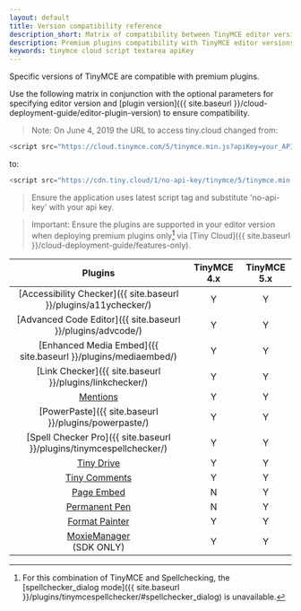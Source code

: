 ```yaml
---
layout: default
title: Version compatibility reference
description_short: Matrix of compatibility between TinyMCE editor versions and premium plugins.
description: Premium plugins compatibility with TinyMCE editor versions.
keywords: tinymce cloud script textarea apiKey
---
```


Specific versions of TinyMCE are compatible with premium plugins.

Use the following matrix in conjunction with the optional parameters for specifying editor version and [plugin version]({{ site.baseurl }}/cloud-deployment-guide/editor-plugin-version) to ensure compatibility.

> Note: On June 4, 2019 the URL to access tiny.cloud changed from:
```js
<script src="https://cloud.tinymce.com/5/tinymce.min.js?apiKey=your_API_key"></script>
```
to:
```js
<script src="https://cdn.tiny.cloud/1/no-api-key/tinymce/5/tinymce.min.js" referrerpolicy="origin"></script>
```
> Ensure the application uses latest script tag and substitute 'no-api-key' with your api key.


> Important: Ensure the plugins are supported in your editor version when deploying premium plugins only[^footnote] via [Tiny Cloud]({{ site.baseurl }}/cloud-deployment-guide/features-only).


| **Plugins** | **TinyMCE 4.x** | **TinyMCE 5.x** |
| :-----: | :---------: | :---------: |
| [Accessibility Checker]({{ site.baseurl }}/plugins/a11ychecker/) | Y | Y |
| [Advanced Code Editor]({{ site.baseurl }}/plugins/advcode/) | Y | Y |
| [Enhanced Media Embed]({{ site.baseurl }}/plugins/mediaembed/) | Y | Y |
| [Link Checker]({{ site.baseurl }}/plugins/linkchecker/) | Y | Y |
| [Mentions]({{site.baseurl}}/plugins/mentions) | Y | Y |
| [PowerPaste]({{ site.baseurl }}/plugins/powerpaste/) | Y | Y |
| [Spell Checker Pro]({{ site.baseurl }}/plugins/tinymcespellchecker/) | Y | Y |
| [Tiny Drive]({{site.baseurl}}/plugins/drive) | Y | Y |
| [Tiny Comments]({{site.baseurl}}/plugins/comments) | Y | Y |
| [Page Embed]({{site.baseurl}}/plugins/pageembed) | N | Y |
| [Permanent Pen]({{site.baseurl}}/plugins/permanentpen) | N | Y |
| [Format Painter]({{site.baseurl}}/plugins/formatpainter) | Y | Y |
| [MoxieManager]({{site.baseurl}}/plugins/moxiemanager)<br/>(SDK ONLY) | Y | Y |

[^footnote]: For this combination of TinyMCE and Spellchecking, the [spellchecker_dialog mode]({{ site.baseurl }}/plugins/tinymcespellchecker/#spellchecker_dialog) is unavailable.
